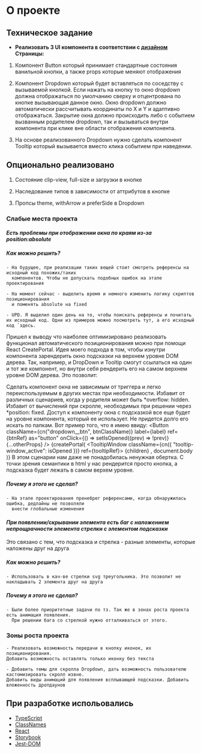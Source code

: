 # О проекте

## Техническое задание

- **Реализовать 3 UI компонента в соответствии с [дизайном](https://www.figma.com/file/OseNWZWoC2aMv1yTEUNIAo/Tasks-for-the-test-period?node-id=0%3A1&t=3ir3uf3gLVXCiYRQ-1)**
  **Страницы:**

1. Компонент Button который принимает стандартные состояния ванильной кнопки, а также props которые меняют отображения

2. Компонент Dropdown который будет вставляться по соседству с вызываемой кнопкой. Если нажать на кнопку то окно dropdown должна отображаться по умолчанию сверху и отцентрована по кнопке вызывающая данное окно.
   Окно dropdown должно автоматически рассчитывать координаты по X и Y и адаптивно отображаться.
   Закрытие окна должно происходить либо с событием вызванным родителем dropdown, так и вызываться внутри компонента при клике вне области отображения компонента.

3. На основе реализованного Dropdown нужно сделать компонент Tooltip который вызывается вместо клика событием при наведении.

## Опционально реализовано

1. Состояние clip-view, full-size и загрузки в кнопке

2. Наследование типов в зависимости от аттрибутов в кнопке

3. Пропсы theme, withArrow и preferSide в Dropdown

### Слабые места проекта

#### _Есть проблемы при отображении окна по краям из-за position:absolute_

##### Как можно решить?

    - На будущее, при реализации таких вещей стоит смотреть референсы на исходный код похожих/таких
      компонентов. Чтобы не допускать подобных ошибок на этапе проектирования

    - На момент сейчас - выделить время и немного изменить логику скриптов позиционирования
      и поменять absolute на fixed
      
    - UPD. Я выделил один день на то, чтобы поискать референсы и почитать их исходный код. Одни из примеров можно посмотреть тут, а его исходный код `здесь.
Пришел к выводу что наиболее оптимизировано реализовать функционал автоматического позиционирования можно при помощи React CreatePortal.
Идея моего подхода в том, чтобы изнутри компонента зарендерить окно подсказки на верхнем уровне DOM дерева. Так, например, и DropDown и Tooltip смогут ссылаться на один и тот же компонент, но внутри себя рендерить его на самом верхнем уровне DOM дерева. Это позволит:

Сделать компонент окна не зависимым от триггера и легко переиспользуемым в других местах при необходимости.
Избавит от различных сценариев, когда у родителя может быть *overflow: hidden.
Избавит от вычислений при скролле, необходимых при решении через *position: fixed.
Доступ к компоненту окна с подсказкой все еще будет на уровне компонента, который ее использует. Не придется долго его искать по папкам.
Вот пример того, что я имею ввиду:
<Button className={cn("dropdown__btn", btnClassName)} label={label} ref={btnRef} as="button" onClick={() => setIsOpened((prev) => !prev)} {...otherProps} /> {createPortal( <TooltipWindow className={cn({ "tooltip-window_active": isOpened })} ref={tooltipRef}> {children} </TooltipWindow>, document.body )}
В этом сценарии нам даже не понадобилась ненужная обертка. С точки зрения семантики в html у нас рендерится просто кнопка, а подсказка будет лежать в самом верхем уровне.

##### Почему я этого не сделал?

    - На этапе проектирования пренебрег референсами, когда обнаружилась ошибка, дедлайны не позволяли
      внести глобальные изменения

#### _При появлении/скрывании элемента есть баг с наложением непрощрачности элемента стрелки с элементом подсказки_

Это связано с тем, что подсказка и стрелка - разные элементы, которые наложены друг на друга

##### Как можно решить?

    - Использовать в кач-ве стрелки svg треугольника. Это позволит не накладывать 2 элемента друг на друга

##### Почему я этого не сделал?

    - Были более приоритетные задачи по тз. Так же в зонах роста проекта есть анимация появления.
      При решении бага со стрелкой нужно отталкиваться от этого.

### Зоны роста проекта

    - Реализовать возможность передачи в кнопку иконок, их позиционирования. 
    Добавить возможность оставлять только иконку без текста

    - Добавить темы для скролла Dropdown, дать возможность пользователю кастомизировать скролл извне. 
    Добавить виды анимаций для появления всплывающей подсказки. Добавить вложенность дропдаунов

## При разработке испольовались

- [TypeScript](https://www.typescriptlang.org/docs/)
- [ClassNames](https://www.npmjs.com/package/classnames)
- [React](https://ru.reactjs.org/)
- [Storybook](https://storybook.js.org/)
- [Jest-DOM](https://testing-library.com/docs/ecosystem-jest-dom/)
